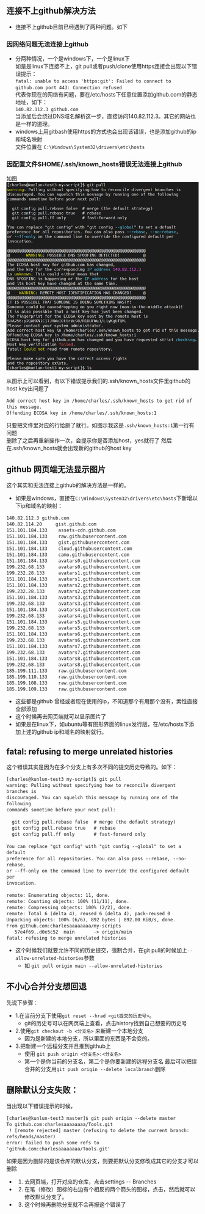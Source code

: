 ## 连接不上github解决方法
* 连接不上github目前已经遇到了两种问题。如下  
### 因网络问题无法连接上github  
* 分两种情况，一个是windows下，一个是linux下  
如是是linux下连接不上，git pull或者push/clone使用https连接会出现以下错误提示：  
`fatal: unable to access 'https:git': Failed to connect to github.com port 443: Connection refused`  
代表你现在的网络有问题，要在/etc/hosts下任意位置添加github.com的静态地址，如下：  
`140.82.112.3 github.com`  
当添加后会绕过DNS域名解析这一步，直接访问140.82.112.3。其它的网站也是一样的道理。  
* windows上用gitbash使用https的方式也会出现该错误，也是添加github的ip和域名映射  
文件位置在 `C:\Windows\System32\drivers\etc\hosts`  

### 因配置文件$HOME/.ssh/known_hosts错误无法连接上github
如图  
![err-pic](https://github.com/charlesaaaaaaaa/pic/blob/master/err/github-known_hosts.png)  

从图示上可以看到，有以下错误提示我们的.ssh/known_hosts文件里github的host key出问题了  
```
Add correct host key in /home/charles/.ssh/known_hosts to get rid of this message.  
Offending ECDSA key in /home/charles/.ssh/known_hosts:1  
```
只要把文件里对应的行给删了就行。如图示我这是`.ssh/known_hosts:1`第一行有问题  
删除了之后再重新操作一次，会提示你是否添加host，yes就行了
然后在.ssh/known_hosts就会出现新的github的host key

## github 网页端无法显示图片
这个其实和无法连接上github的解决方法是一样的。  
* 如果是windows，直接在`C:\Windows\System32\drivers\etc\hosts`下新增以下ip和域名的映射：  
```
140.82.112.3 github.com
140.82.114.20     gist.github.com
151.101.184.133    assets-cdn.github.com
151.101.184.133    raw.githubusercontent.com
151.101.184.133    gist.githubusercontent.com
151.101.184.133    cloud.githubusercontent.com
151.101.184.133    camo.githubusercontent.com
151.101.184.133    avatars0.githubusercontent.com
199.232.68.133     avatars0.githubusercontent.com
199.232.28.133     avatars1.githubusercontent.com
151.101.184.133    avatars1.githubusercontent.com
151.101.184.133    avatars2.githubusercontent.com
199.232.28.133     avatars2.githubusercontent.com
151.101.184.133    avatars3.githubusercontent.com
199.232.68.133     avatars3.githubusercontent.com
151.101.184.133    avatars4.githubusercontent.com
199.232.68.133     avatars4.githubusercontent.com
151.101.184.133    avatars5.githubusercontent.com
199.232.68.133     avatars5.githubusercontent.com
151.101.184.133    avatars6.githubusercontent.com
199.232.68.133     avatars6.githubusercontent.com
151.101.184.133    avatars7.githubusercontent.com
199.232.68.133     avatars7.githubusercontent.com
151.101.184.133    avatars8.githubusercontent.com
199.232.68.133     avatars8.githubusercontent.com
185.199.111.133    raw.githubusercontent.com 
185.199.110.133    raw.githubusercontent.com 
185.199.108.133    raw.githubusercontent.com 
185.199.109.133    raw.githubusercontent.com 
```
  * 这些都是github 曾经或者现在使用的ip，不知道那个有用那个没有，索性直接全部添加
  * 这个时候再去网页端就可以显示图片了
* 如果是在linux下，如ubuntu等有图形界面的linux发行版，在/etc/hosts下添加上述的github ip和域名的映射就行。

## fatal: refusing to merge unrelated histories
这个错误其实是因为在多个分支上有多次不同的提交历史导致的。如下：  
```
[charles@kunlun-test3 my-script]$ git pull
warning: Pulling without specifying how to reconcile divergent branches is
discouraged. You can squelch this message by running one of the following
commands sometime before your next pull:

  git config pull.rebase false  # merge (the default strategy)
  git config pull.rebase true   # rebase
  git config pull.ff only       # fast-forward only

You can replace "git config" with "git config --global" to set a default
preference for all repositories. You can also pass --rebase, --no-rebase,
or --ff-only on the command line to override the configured default per
invocation.

remote: Enumerating objects: 11, done.
remote: Counting objects: 100% (11/11), done.
remote: Compressing objects: 100% (2/2), done.
remote: Total 6 (delta 4), reused 6 (delta 4), pack-reused 0
Unpacking objects: 100% (6/6), 892 bytes | 892.00 KiB/s, done.
From github.com:charlesaaaaaaaa/my-scripts
   57e4f69..d0e5c52  main       -> origin/main
fatal: refusing to merge unrelated histories
```
* 这个时候我们就要允许不同的历史提交，强制合并，在git pull的时候加上`--allow-unrelated-histories`参数
  * 如 `git pull origin main --allow-unrelated-histories`

## 不小心合并分支想回退
先说下步骤：  
* 1.在当前分支下使用`git reset --hrad <git提交的历史号>`。
  * git的历史号可以在网页端上查看，点击history找到自己想要的历史号
* 2.使用`git checkout -b <分支名>` 来新建一个本地分支
  * 因为是新建的本地分支，所以里面的东西是不会变的。
* 3.把新建一个远程分支并且推到github上
  * 使用 `git push origin <分支名>:<分支名>`
  * 第一个是你当前的分支名，第二个是你要新建的远程分支名
最后可以把误合并的分支用`git push origin --delete localbranch`删除

## 删除默认分支失败：
当出现以下错误提示的时候，  
```
[charles@kunlun-test3 master]$ git push origin --delete master
To github.com:charlesaaaaaaaa/Tools.git
 ! [remote rejected] master (refusing to delete the current branch: refs/heads/master)
error: failed to push some refs to 'github.com:charlesaaaaaaaa/Tools.git'
```
如果是因为删除的是该仓库的默认分支，则要把默认分支修改成其它的分支才可以删除
* 1. 去网页端，打开对应的仓库，点击settings -- Branches
* 2. 在笔（修改）图标的右边有个相反的两个箭头的图标，点击，然后就可以修改默认分支了。
* 3. 这个时候再删除分支就不会再报这个错误了
